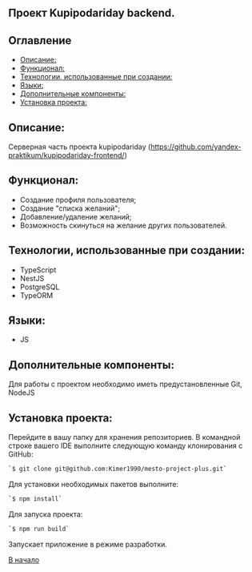 ## Проект Kupipodariday backend.

## Оглавление

- [Описание:](#description)
- [Функционал:](#func)
- [Технологии, использованные при создании:](#tech)
- [Языки:](#lang)
- [Дополнительные компоненты:](#add)
- [Установка проекта:](#install)

## <a id="description" />Описание:

Серверная часть проекта kupipodariday (https://github.com/yandex-praktikum/kupipodariday-frontend/)

## <a id="func" />Функционал:

- Создание профиля пользователя;
- Создание "списка желаний";
- Добавление/удаление желаний;
- Возможность скинуться на желание других пользователей.

## <a id="tech" />Технологии, использованные при создании:

- TypeScript
- NestJS
- PostgreSQL
- TypeORM

## <a id="lang" />Языки:

- JS

## <a id="add" />Дополнительные компоненты:

Для работы с проектом необходимо иметь предустановленные Git, NodeJS

## <a id="install" />Установка проекта:

Перейдите в вашу папку для хранения репозиториев. В командной строке вашего IDE выполните следующую команду клонирования с GitHub:

```sh
`$ git clone git@github.com:Kimer1990/mesto-project-plus.git`
```

Для установки необходимых пакетов выполните:

```sh
`$ npm install`
```

Для запуска проекта:

```sh
`$ npm run build`
```

Запускает приложение в режиме разработки.

[В начало](#top)

